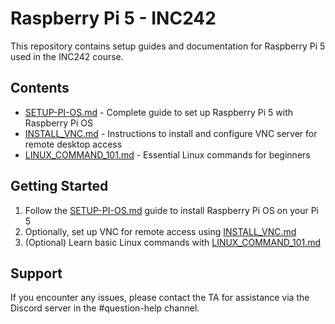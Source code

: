 # Raspberry Pi 5 - INC242

This repository contains setup guides and documentation for Raspberry Pi 5 used in the INC242 course.

## Contents

- [SETUP-PI-OS.md](./SETUP-PI-OS.md) - Complete guide to set up Raspberry Pi 5 with Raspberry Pi OS
- [INSTALL_VNC.md](./INSTALL_VNC.md) - Instructions to install and configure VNC server for remote desktop access
- [LINUX_COMMAND_101.md](./LINUX_COMMAND_101.md) - Essential Linux commands for beginners

## Getting Started

1. Follow the [SETUP-PI-OS.md](./SETUP-PI-OS.md) guide to install Raspberry Pi OS on your Pi 5
2. Optionally, set up VNC for remote access using [INSTALL_VNC.md](./INSTALL_VNC.md)
3. (Optional) Learn basic Linux commands with [LINUX_COMMAND_101.md](./LINUX_COMMAND_101.md)

## Support

If you encounter any issues, please contact the TA for assistance via the Discord server in the #question-help channel.
